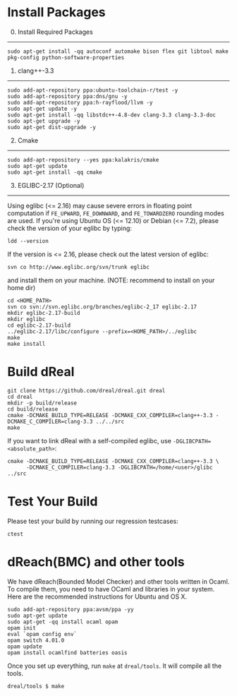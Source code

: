 Install Packages
================

0. Install Required Packages
--------------------

    sudo apt-get install -qq autoconf automake bison flex git libtool make pkg-config python-software-properties

1. clang++-3.3
--------------

    sudo add-apt-repository ppa:ubuntu-toolchain-r/test -y
    sudo add-apt-repository ppa:dns/gnu -y
    sudo add-apt-repository ppa:h-rayflood/llvm -y
    sudo apt-get update -y
    sudo apt-get install -qq libstdc++-4.8-dev clang-3.3 clang-3.3-doc
    sudo apt-get upgrade -y
    sudo apt-get dist-upgrade -y

2. Cmake
---------------------

    sudo add-apt-repository --yes ppa:kalakris/cmake
    sudo apt-get update
    sudo apt-get install -qq cmake

3. EGLIBC-2.17 (Optional)
-------------------------

Using eglibc (<= 2.16) may cause severe errors in floating point
computation if ``FE_UPWARD``, ``FE_DOWNWARD``, and ``FE_TOWARDZERO``
rounding modes are used. If you're using Ubuntu OS (<= 12.10) or
Debian (<= 7.2), please check the version of your eglibc by typing:

    ldd --version

If the version is <= 2.16, please check out the latest version of eglibc:

    svn co http://www.eglibc.org/svn/trunk eglibc

and install them on your machine. (NOTE: recommend to install on your home dir)

    cd <HOME_PATH>
    svn co svn://svn.eglibc.org/branches/eglibc-2_17 eglibc-2.17
    mkdir eglibc-2.17-build
    mkdir eglibc
    cd eglibc-2.17-build
    ../eglibc-2.17/libc/configure --prefix=<HOME_PATH>/../eglibc
    make
    make install


Build dReal
===========

    git clone https://github.com/dreal/dreal.git dreal
    cd dreal
    mkdir -p build/release
    cd build/release
    cmake -DCMAKE_BUILD_TYPE=RELEASE -DCMAKE_CXX_COMPILER=clang++-3.3 -DCMAKE_C_COMPILER=clang-3.3 ../../src
    make

If you want to link dReal with a self-compiled eglibc, use ``-DGLIBCPATH=<absolute_path>``:

~~~~~~~~~
cmake -DCMAKE_BUILD_TYPE=RELEASE -DCMAKE_CXX_COMPILER=clang++-3.3 \
      -DCMAKE_C_COMPILER=clang-3.3 -DGLIBCPATH=/home/<user>/glibc ../src
~~~~~~~~~

Test Your Build
===============

Please test your build by running our regression testcases:

    ctest


dReach(BMC) and other tools
===========================

We have dReach(Bounded Model Checker) and other tools written in
Ocaml. To compile them, you need to have OCaml and libraries in your
system. Here are the recommended instructions for Ubuntu and OS X.

    sudo add-apt-repository ppa:avsm/ppa -yy
    sudo apt-get update
    sudo apt-get -qq install ocaml opam
    opam init
    eval `opam config env`
    opam switch 4.01.0
    opam update
    opam install ocamlfind batteries oasis

Once you set up everything, run `make` at `dreal/tools`. It will compile
all the tools.

    dreal/tools $ make
